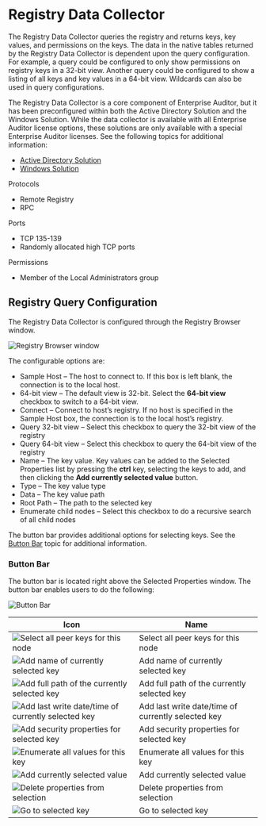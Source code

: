 # Registry Data Collector

The Registry Data Collector queries the registry and returns keys, key values, and permissions on
the keys. The data in the native tables returned by the Registry Data Collector is dependent upon
the query configuration. For example, a query could be configured to only show permissions on
registry keys in a 32-bit view. Another query could be configured to show a listing of all keys and
key values in a 64-bit view. Wildcards can also be used in query configurations.

The Registry Data Collector is a core component of Enterprise Auditor, but it has been preconfigured
within both the Active Directory Solution and the Windows Solution. While the data collector is
available with all Enterprise Auditor license options, these solutions are only available with a
special Enterprise Auditor licenses. See the following topics for additional information:

- [Active Directory Solution](/docs/accessanalyzer/11.6/accessanalyzer/solutions/activedirectory/overview.md)
- [Windows Solution](/docs/accessanalyzer/11.6/accessanalyzer/solutions/windows/overview.md)

Protocols

- Remote Registry
- RPC

Ports

- TCP 135-139
- Randomly allocated high TCP ports

Permissions

- Member of the Local Administrators group

## Registry Query Configuration

The Registry Data Collector is configured through the Registry Browser window.

![Registry Browser window](/img/versioned_docs/accessanalyzer_11.6/accessanalyzer/admin/datacollector/browser.webp)

The configurable options are:

- Sample Host – The host to connect to. If this box is left blank, the connection is to the local
  host.
- 64-bit view – The default view is 32-bit. Select the **64-bit view** checkbox to switch to a
  64-bit view.
- Connect – Connect to host’s registry. If no host is specified in the Sample Host box, the
  connection is to the local host’s registry.
- Query 32-bit view – Select this checkbox to query the 32-bit view of the registry
- Query 64-bit view – Select this checkbox to query the 64-bit view of the registry
- Name – The key value. Key values can be added to the Selected Properties list by pressing the
  **ctrl** key, selecting the keys to add, and then clicking the **Add currently selected value**
  button.
- Type – The key value type
- Data – The key value path
- Root Path – The path to the selected key
- Enumerate child nodes – Select this checkbox to do a recursive search of all child nodes

The button bar provides additional options for selecting keys. See the [Button Bar](#button-bar)
topic for additional information.

### Button Bar

The button bar is located right above the Selected Properties window. The button bar enables users
to do the following:

![Button Bar](/img/versioned_docs/accessanalyzer_11.6/accessanalyzer/admin/datacollector/buttonbar.webp)

| Icon                                                                                                                                                    | Name                                               |
| ------------------------------------------------------------------------------------------------------------------------------------------------------- | -------------------------------------------------- |
| ![Select all peer keys for this node](/img/versioned_docs/accessanalyzer_11.6/accessanalyzer/admin/datacollector/selectall.webp)                   | Select all peer keys for this node                 |
| ![Add name of currently selected key](/img/versioned_docs/accessanalyzer_11.6/accessanalyzer/admin/datacollector/addname.webp)                     | Add name of currently selected key                 |
| ![Add full path of the currently selected key](/img/versioned_docs/accessanalyzer_11.6/accessanalyzer/admin/datacollector/addpath.webp)            | Add full path of the currently selected key        |
| ![Add last write date/time of currently selected key](/img/versioned_docs/accessanalyzer_11.6/accessanalyzer/admin/datacollector/adddatetime.webp) | Add last write date/time of currently selected key |
| ![Add security properties for selected key](/img/versioned_docs/accessanalyzer_11.6/accessanalyzer/admin/datacollector/addproperties.webp)         | Add security properties for selected key           |
| ![Enumerate all values for this key](/img/versioned_docs/accessanalyzer_11.6/accessanalyzer/admin/datacollector/enumeratevalues.webp)              | Enumerate all values for this key                  |
| ![Add currently selected value](/img/versioned_docs/accessanalyzer_11.6/accessanalyzer/admin/datacollector/addvalue.webp)                          | Add currently selected value                       |
| ![Delete properties from selection](/img/versioned_docs/activitymonitor_7.1/activitymonitor/admin/search/query/delete.webp)                              | Delete properties from selection                   |
| ![Go to selected key](/img/versioned_docs/accessanalyzer_11.6/accessanalyzer/admin/datacollector/goto.webp)                                        | Go to selected key                                 |
